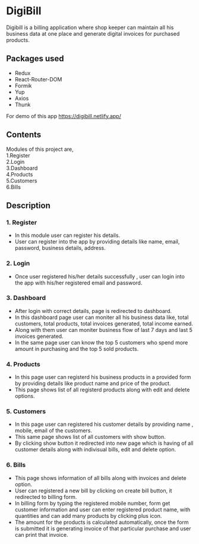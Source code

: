# DigiBill

Digibill is a billing application where shop keeper can maintain all his business data at one place and generate  digital invoices for purchased products.

## Packages used
* Redux  
* React-Router-DOM  
* Formik  
* Yup  
* Axios  
* Thunk

For demo of this app https://digibill.netlify.app/

## Contents

Modules of this project are,  
1.Register  
2.Login  
3.Dashboard  
4.Products  
5.Customers  
6.Bills

## Description
### 1. Register 
* In this module user can register his details.
* User can register into the app by providing details like name, email, password, business details, address.

### 2. Login
* Once user registered his/her details successfully , user can login into the app with his/her registered email and password. 

### 3. Dashboard
* After login with correct details, page is redirected to dashboard.
* In this dashboard page user can moniter all his business data like, total customers, total products, total invoices generated, total income earned.
* Along with them user can moniter business flow of last 7 days and last 5 invoices generated.
* In the same page user can know the top 5 customers who spend more amount in purchasing and the top 5 sold products.

### 4. Products
* In this page user can registerd his business products in a provided form by providing details like product name and price of the product.
* This page shows list of all registerd products along with edit and delete options.

### 5. Customers
* In this page user can registered his customer details by providing name , mobile, email of the customers.
* This same page shows list of all customers with show button.
* By clicking show button it redirected into new page which is having of all customer details along with indivisual bills, edit and  delete option.

### 6. Bills
* This page shows information of all bills along with invoices and delete option.
* User can registered a new bill by clicking on create bill button, it redirected to billing form.
* In billing form by typing the registered mobile number, form get customer information and user can enter registered product name, with quantities and can add many products by clicking plus icon.
* The amount for the products is calculated automatically, once the form is submitted it is generating invoice of that particular purchase and user can print that invoice.


